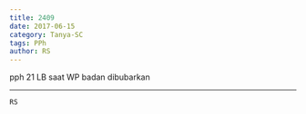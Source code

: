 ```yaml
---
title: 2409
date: 2017-06-15
category: Tanya-SC
tags: PPh
author: RS
---
```


pph 21 LB saat WP badan dibubarkan

---



`RS`

